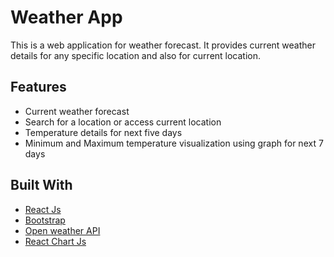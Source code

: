 # Weather App

This is a web application for weather forecast. It provides current weather details for any specific location and also for current location.

## Features

- Current weather forecast
- Search for a location or access current location
- Temperature details for next five days
- Minimum and Maximum temperature visualization using graph for next 7 days

## Built With

- [React Js](https://react.dev/)
- [Bootstrap](https://getbootstrap.com/)
- [Open weather API](https://openweathermap.org/current)
- [React Chart Js](https://react-chartjs-2.js.org/)
